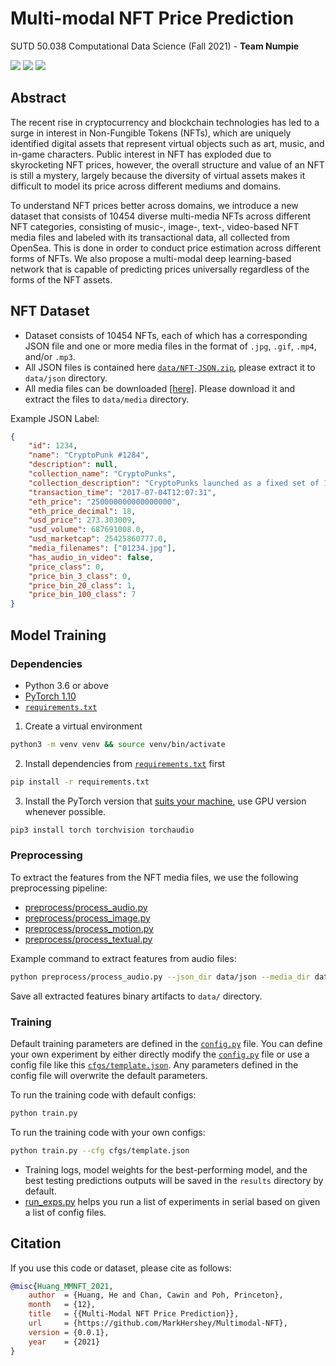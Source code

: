 # Multi-modal NFT Price Prediction

SUTD 50.038 Computational Data Science (Fall 2021) - **Team Numpie**

![](https://img.shields.io/badge/Team-Numpie-green?style=for-the-badge)
[![](https://img.shields.io/badge/License-MIT-blue?style=for-the-badge)](LICENSE)
[![](https://img.shields.io/badge/code%20style-black-black?style=for-the-badge)](https://github.com/psf/black)

## Abstract

The recent rise in cryptocurrency and blockchain technologies has led to a surge in interest in Non-Fungible Tokens (NFTs), which are uniquely identified digital assets that represent virtual objects such as art, music, and in-game characters. Public interest in NFT has exploded due to skyrocketing NFT prices, however, the overall structure and value of an NFT is still a mystery, largely because the diversity of virtual assets makes it difficult to model its price across different mediums and domains.

To understand NFT prices better across domains, we introduce a new dataset that consists of 10454 diverse multi-media NFTs across different NFT categories, consisting of music-, image-, text-, video-based NFT media files and labeled with its transactional data, all collected from OpenSea. This is done in order to conduct price estimation across different forms of NFTs. We also propose a multi-modal deep learning-based network that is capable of predicting prices universally regardless of the forms of the NFT assets.

## NFT Dataset

-   Dataset consists of 10454 NFTs, each of which has a corresponding JSON file and one or more media files in the format of `.jpg`, `.gif`, `.mp4`, and/or `.mp3`.
-   All JSON files is contained here [`data/NFT-JSON.zip`](data/NFT-JSON.zip), please extract it to `data/json` directory.
-   All media files can be downloaded [[here]](https://drive.google.com/file/d/1dS4KSPYtlwGPN7uI6EQE157L5wDozX8C/view?usp=sharing). Please download it and extract the files to `data/media` directory.

Example JSON Label:

```json
{
    "id": 1234,
    "name": "CryptoPunk #1284",
    "description": null,
    "collection_name": "CryptoPunks",
    "collection_description": "CryptoPunks launched as a fixed set of 10,000 items in mid-2017 and became one of the inspirations for the ERC-721 standard. They have been featured in places like The New York Times, Christies of London, Art|Basel Miami, and The PBS NewsHour.",
    "transaction_time": "2017-07-04T12:07:31",
    "eth_price": "250000000000000000",
    "eth_price_decimal": 18,
    "usd_price": 273.303009,
    "usd_volume": 687691008.0,
    "usd_marketcap": 25425860777.0,
    "media_filenames": ["01234.jpg"],
    "has_audio_in_video": false,
    "price_class": 0,
    "price_bin_3_class": 0,
    "price_bin_20_class": 1,
    "price_bin_100_class": 7
}
```

## Model Training

### Dependencies

-   Python 3.6 or above
-   [PyTorch 1.10](https://pytorch.org/)
-   [`requirements.txt`](requirements.txt)

1. Create a virtual environment

```bash
python3 -m venv venv && source venv/bin/activate
```

2. Install dependencies from [`requirements.txt`](requirements.txt) first

```bash
pip install -r requirements.txt
```

3. Install the PyTorch version that [suits your machine](https://pytorch.org/get-started/locally/), use GPU version whenever possible.

```bash
pip3 install torch torchvision torchaudio
```

### Preprocessing

To extract the features from the NFT media files, we use the following preprocessing pipeline:

-   [preprocess/process_audio.py](preprocess/process_audio.py)
-   [preprocess/process_image.py](preprocess/process_image.py)
-   [preprocess/process_motion.py](preprocess/process_motion.py)
-   [preprocess/process_textual.py](preprocess/process_textual.py)

Example command to extract features from audio files:

```bash
python preprocess/process_audio.py --json_dir data/json --media_dir data/media --features_dim 3600
```

Save all extracted features binary artifacts to `data/` directory.

### Training

Default training parameters are defined in the [`config.py`](config.py) file. You can define your own experiment by either directly modify the [`config.py`](config.py) file or use a config file like this [`cfgs/template.json`](cfgs/template.json). Any parameters defined in the config file will overwrite the default parameters.

To run the training code with default configs:

```bash
python train.py
```

To run the training code with your own configs:

```bash
python train.py --cfg cfgs/template.json
```

-   Training logs, model weights for the best-performing model, and the best testing predictions outputs will be saved in the `results` directory by default.
-   [run_exps.py](run_exps.py) helps you run a list of experiments in serial based on given a list of config files.

## Citation

If you use this code or dataset, please cite as follows:

```bibtex
@misc{Huang_MMNFT_2021,
    author  = {Huang, He and Chan, Cawin and Poh, Princeton},
    month   = {12},
    title   = {{Multi-Modal NFT Price Prediction}},
    url     = {https://github.com/MarkHershey/Multimodal-NFT},
    version = {0.0.1},
    year    = {2021}
}
```
